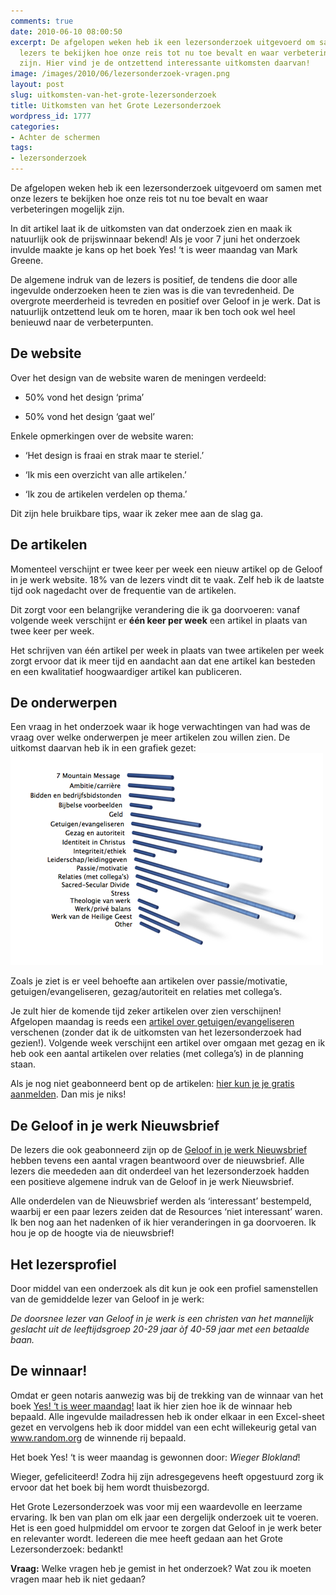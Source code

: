 ```yaml
---
comments: true
date: 2010-06-10 08:00:50
excerpt: De afgelopen weken heb ik een lezersonderzoek uitgevoerd om samen met onze
  lezers te bekijken hoe onze reis tot nu toe bevalt en waar verbeteringen mogelijk
  zijn. Hier vind je de ontzettend interessante uitkomsten daarvan!
image: /images/2010/06/lezersonderzoek-vragen.png
layout: post
slug: uitkomsten-van-het-grote-lezersonderzoek
title: Uitkomsten van het Grote Lezersonderzoek
wordpress_id: 1777
categories:
- Achter de schermen
tags:
- lezersonderzoek
---
```


De afgelopen weken heb ik een lezersonderzoek uitgevoerd om samen met onze lezers te bekijken hoe onze reis tot nu toe bevalt en waar verbeteringen mogelijk zijn.

In dit artikel laat ik de uitkomsten van dat onderzoek zien en maak ik natuurlijk ook de prijswinnaar bekend! Als je voor 7 juni het onderzoek invulde maakte je kans op het boek Yes! ‘t is weer maandag van Mark Greene.



De algemene indruk van de lezers is positief, de tendens die door alle ingevulde onderzoeken heen te zien was is die van tevredenheid. De overgrote meerderheid is tevreden en positief over Geloof in je werk. Dat is natuurlijk ontzettend leuk om te horen, maar ik ben toch ook wel heel benieuwd naar de verbeterpunten.


## De website


Over het design van de website waren de meningen verdeeld:



	
  * 50% vond het design ‘prima’

	
  * 50% vond het design ‘gaat wel’


Enkele opmerkingen over de website waren:

	
  * ‘Het design is fraai en strak maar te steriel.’

	
  * ‘Ik mis een overzicht van alle artikelen.’

	
  * ‘Ik zou de artikelen verdelen op thema.’


Dit zijn hele bruikbare tips, waar ik zeker mee aan de slag ga.


## De artikelen


Momenteel verschijnt er twee keer per week een nieuw artikel op de Geloof in je werk website. 18% van de lezers vindt dit te vaak. Zelf heb ik de laatste tijd ook nagedacht over de frequentie van de artikelen.

Dit zorgt voor een belangrijke verandering die ik ga doorvoeren: vanaf volgende week verschijnt er **één keer per week** een artikel in plaats van twee keer per week.

Het schrijven van één artikel per week in plaats van twee artikelen per week zorgt ervoor dat ik meer tijd en aandacht aan dat ene artikel kan besteden en een kwalitatief hoogwaardiger artikel kan publiceren.


## De onderwerpen


Een vraag in het onderzoek waar ik hoge verwachtingen van had was de vraag over welke onderwerpen je meer artikelen zou willen zien. De uitkomst daarvan heb ik in een grafiek gezet:
![Afbeelding van een grafiek met onderwerpen als uitkomst van het lezersonderzoek](/images/2010/06/lezersonderzoek-onderwerpen.png)

Zoals je ziet is er veel behoefte aan artikelen over passie/motivatie, getuigen/evangeliseren, gezag/autoriteit en relaties met collega’s.

Je zult hier de komende tijd zeker artikelen over zien verschijnen! Afgelopen maandag is reeds een [artikel over getuigen/evangeliseren](/2010/06/07/12-manieren-om-te-getuigen-zonder-je-baan-te-verliezen/) verschenen (zonder dat ik de uitkomsten van het lezersonderzoek had gezien!). Volgende week verschijnt een artikel over omgaan met gezag en ik heb ook een aantal artikelen over relaties (met collega’s) in de planning staan.

Als je nog niet geabonneerd bent op de artikelen: [hier kun je je gratis aanmelden](/abonneren/). Dan mis je niks!


## De Geloof in je werk Nieuwsbrief


De lezers die ook geabonneerd zijn op de [Geloof in je werk Nieuwsbrief](/nieuwsbrief/) hebben tevens een aantal vragen beantwoord over de nieuwsbrief. Alle lezers die meededen aan dit onderdeel van het lezersonderzoek hadden een positieve algemene indruk van de Geloof in je werk Nieuwsbrief.

Alle onderdelen van de Nieuwsbrief werden als ‘interessant’ bestempeld, waarbij er een paar lezers zeiden dat de Resources ‘niet interessant’ waren. Ik ben nog aan het nadenken of ik hier veranderingen in ga doorvoeren. Ik hou je op de hoogte via de nieuwsbrief!


## Het lezersprofiel


Door middel van een onderzoek als dit kun je ook een profiel samenstellen van de gemiddelde lezer van Geloof in je werk:

_De doorsnee lezer van Geloof in je werk is een christen van het mannelijk geslacht uit de leeftijdsgroep 20-29 jaar òf 40-59 jaar met een betaalde baan._


## De winnaar!


Omdat er geen notaris aanwezig was bij de trekking van de winnaar van het boek [Yes! ‘t is weer maandag!](/2009/11/16/boek-review-yes-t-is-weer-maandag/) laat ik hier zien hoe ik de winnaar heb bepaald. Alle ingevulde mailadressen heb ik onder elkaar in een Excel-sheet gezet en vervolgens heb ik door middel van een echt willekeurig getal van www.random.org de winnende rij bepaald.

Het boek Yes! ‘t is weer maandag is gewonnen door: _Wieger Blokland_!

Wieger, gefeliciteerd! Zodra hij zijn adresgegevens heeft opgestuurd zorg ik ervoor dat het boek bij hem wordt thuisbezorgd.

Het Grote Lezersonderzoek was voor mij een waardevolle en leerzame ervaring. Ik ben van plan om elk jaar een dergelijk onderzoek uit te voeren. Het is een goed hulpmiddel om ervoor te zorgen dat Geloof in je werk beter en relevanter wordt. Iedereen die mee heeft gedaan aan het Grote Lezersonderzoek: bedankt!

**Vraag:** Welke vragen heb je gemist in het onderzoek? Wat zou ik moeten vragen maar heb ik niet gedaan?
